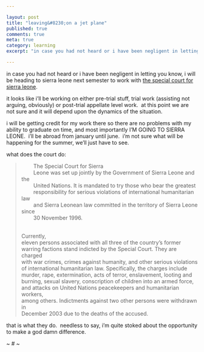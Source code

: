 ```yaml
---

layout: post
title: "leaving&#8230;on a jet plane"
published: true
comments: true
meta: true
category: learning
excerpt: "in case you had not heard or i have been negligent in letting you know, i will be heading to sierra leone next semester to work with [the special court for sierra leone][1]. "

---
```


in case you had not heard or i have been negligent in letting you know, i will be heading to sierra leone next semester to work with [the special court for sierra leone][1].  

 [1]: http://www.sc-sl.org/

it looks like i’ll be working on either pre-trial stuff, trial work (assisting not arguing, obviously) or post-trial appellate level work.  at this point we are not sure and it will depend upon the dynamics of the situation.

i will be getting credit for my work there so there are no problems with my ability to graduate on time, and most importantly I’M GOING TO SIERRA LEONE.  i’ll be abroad from january until june.  i’m not sure what will be happening for the summer, we’ll just have to see.

what does the court do:

>   
>         The Special Court for Sierra  
>         Leone was set up jointly by the Government of Sierra Leone and the  
>         United Nations. It is mandated to try those who bear the greatest  
>         responsibility for serious violations of international humanitarian law  
>         and Sierra Leonean law committed in the territory of Sierra Leone since  
>         30 November 1996.  
>         
> 
> Currently,  
> eleven persons associated with all three of the country’s former  
> warring factions stand indicted by the Special Court. They are charged  
> with war crimes, crimes against humanity, and other serious violations  
> of international humanitarian law. Specifically, the charges include  
> murder, rape, extermination, acts of terror, enslavement, looting and  
> burning, sexual slavery, conscription of children into an armed force,  
> and attacks on United Nations peacekeepers and humanitarian workers,  
> among others. Indictments against two other persons were withdrawn in  
> December 2003 due to the deaths of the accused.

that is what they do.  needless to say, i’m quite stoked about the opportunity to make a god damn difference.

~ # ~